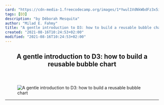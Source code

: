 ```yaml
---
card: "https://cdn-media-1.freecodecamp.org/images/1*Ywul1VdNkWbdFz3x5iVYCA.jpeg"
tags: [D3]
description: "by Déborah Mesquita"
author: "Milad E. Fahmy"
title: "A gentle introduction to D3: how to build a reusable bubble chart"
created: "2021-08-16T10:24:53+02:00"
modified: "2021-08-16T10:24:53+02:00"
---
```

<div class="site-wrapper">
<main id="site-main" class="site-main outer">
<div class="inner">
<article class="post-full post tag-d3 tag-javascript tag-data-science tag-data-visualization tag-web-development ">
<header class="post-full-header">
<h1 class="post-full-title">A gentle introduction to D3: how to build a reusable bubble chart</h1>
</header>
<figure class="post-full-image">
<picture>
<source media="(max-width: 700px)" sizes="1px" srcset="data:image/gif;base64,R0lGODlhAQABAIAAAAAAAP///yH5BAEAAAAALAAAAAABAAEAAAIBRAA7 1w">
<source media="(min-width: 701px)" sizes="(max-width: 800px) 400px,
(max-width: 1170px) 700px,
1400px" srcset="https://cdn-media-1.freecodecamp.org/images/1*Ywul1VdNkWbdFz3x5iVYCA.jpeg 300w,
https://cdn-media-1.freecodecamp.org/images/1*Ywul1VdNkWbdFz3x5iVYCA.jpeg 600w,
https://cdn-media-1.freecodecamp.org/images/1*Ywul1VdNkWbdFz3x5iVYCA.jpeg 1000w,
https://cdn-media-1.freecodecamp.org/images/1*Ywul1VdNkWbdFz3x5iVYCA.jpeg 2000w">
<img onerror="this.style.display='none'" src="https://cdn-media-1.freecodecamp.org/images/1*Ywul1VdNkWbdFz3x5iVYCA.jpeg" alt="A gentle introduction to D3: how to build a reusable bubble chart">
</picture>
</figure>
<section class="post-full-content">
<div class="post-content medium-migrated-article">
</div>
<hr>
</section>
</article>
</div>
</main>
</div>
<!-- Google Tag Manager (noscript) -->
<!-- End Google Tag Manager (noscript) -->
